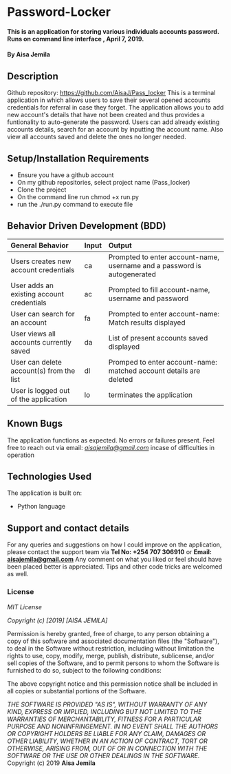 # Password-Locker
#### This is an application for storing various individuals accounts password. Runs on command line interface , April 7, 2019.
#### By **Aisa Jemila**
## Description
Github repository: https://github.com/AisaJ/Pass_locker
This is a terminal application in which allows users to save their several opened accounts credentials for referral in case they forget. The application allows you to add new account's details that have not been created and thus provides a funtionality to auto-generate the password. Users can add already existing accounts details, search for an account by inputting the account name. Also view all accounts saved and delete the ones no longer needed.
## Setup/Installation Requirements
* Ensure you have a github account
* On my github repositories, select project name (Pass_locker)
* Clone the project
* On the command line run chmod +x run.py
* run the ./run.py command to execute file
## Behavior Driven Development (BDD)
| General Behavior | Input    | Output   |
| :------------- | :------------- | :------------- |
| Users creates new account credentials | ca      | Prompted to enter account-name, username and a password is autogenerated  |
| User adds an existing account credentials | ac | Prompted to fill account-name, username and password |
| User can search for an account | fa | Prompted to enter account-name: Match results displayed |
| User views all accounts currently saved | da | List of present accounts saved displayed |
| User can delete account(s) from the list | dl | Promped to enter account-name: matched account details are deleted |
| User is logged out of the application | lo | terminates the application |
## Known Bugs
The application functions as expected. No errors or failures present. Feel free to reach out via email: *aisajemila@gmail.com* incase of difficulties in operation
## Technologies Used
The application is built on:
* Python language
## Support and contact details
For any queries and suggestions on how I could improve on the application, please contact the support team via **Tel No: +254 707 306910** or **Email: aisajemila@gmail.com**
Any comment on what you liked or feel should have been placed better is appreciated. Tips and other code tricks are welcomed as well.

### License
*MIT License*

*Copyright (c) [2019] [AISA JEMILA]*

Permission is hereby granted, free of charge, to any person obtaining a copy
of this software and associated documentation files (the "Software"), to deal
in the Software without restriction, including without limitation the rights
to use, copy, modify, merge, publish, distribute, sublicense, and/or sell
copies of the Software, and to permit persons to whom the Software is
furnished to do so, subject to the following conditions:

The above copyright notice and this permission notice shall be included in all
copies or substantial portions of the Software.

*THE SOFTWARE IS PROVIDED "AS IS", WITHOUT WARRANTY OF ANY KIND, EXPRESS OR
IMPLIED, INCLUDING BUT NOT LIMITED TO THE WARRANTIES OF MERCHANTABILITY,
FITNESS FOR A PARTICULAR PURPOSE AND NONINFRINGEMENT. IN NO EVENT SHALL THE
AUTHORS OR COPYRIGHT HOLDERS BE LIABLE FOR ANY CLAIM, DAMAGES OR OTHER
LIABILITY, WHETHER IN AN ACTION OF CONTRACT, TORT OR OTHERWISE, ARISING FROM,
OUT OF OR IN CONNECTION WITH THE SOFTWARE OR THE USE OR OTHER DEALINGS IN THE
SOFTWARE.*
Copyright (c) 2019 **Aisa Jemila**


